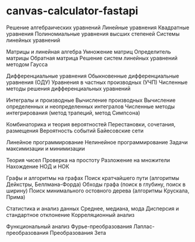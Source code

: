 # canvas-calculator-fastapi

Решение алгебраических уравнений Линейные уравнения Квадратные уравнения Полиномиальные уравнения высших степеней Системы линейных уравнений

Матрицы и линейная алгебра Умножение матриц Определитель матрицы Обратная матрица Решение систем линейных уравнений методом Гаусса

Дифференциальные уравнения Обыкновенные дифференциальные уравнения (ОДУ) Уравнения в частных производных (УЧП) Численные методы решения дифференциальных уравнений

Интегралы и производные Вычисление производных Вычисление определенных и неопределенных интегралов Численные методы интегрирования (метод трапеций, метод Симпсона)

Комбинаторика и теория вероятностей Перестановки, сочетания, размещения Вероятность событий Байесовские сети

Линейное программирование Нелинейное программирование Задачи максимизации и минимизации

Теория чисел Проверка на простоту Разложение на множители Нахождение НОД и НОК

Графы и алгоритмы на графах Поиск кратчайшего пути (алгоритмы Дейкстры, Беллмана-Форда) Обходы графа (поиск в глубину, поиск в ширину) Поиск минимального остовного дерева (алгоритмы Крускала, Прима)

Статистика и анализ данных Среднее, медиана, мода Дисперсия и стандартное отклонение Корреляционный анализ

Функциональный анализ Фурье-преобразования Лаплас-преобразования Преобразования Зета
